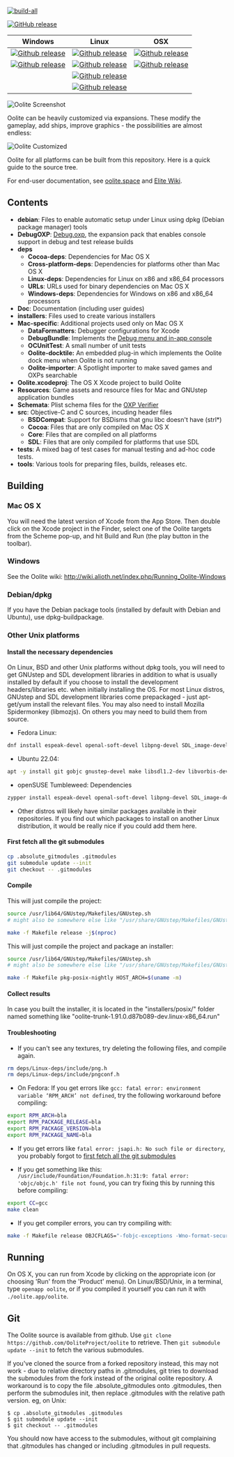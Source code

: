 [![build-all](https://github.com/OoliteProject/oolite/actions/workflows/build-all.yml/badge.svg)](https://github.com/OoliteProject/oolite/actions/workflows/build-all.yml)

[![GitHub release](https://img.shields.io/github/release/OoliteProject/Oolite.svg)](https://github.com/OoliteProject/Oolite/releases/latest)


| Windows             | Linux               | OSX            |
|---------------------|---------------------|----------------|
| [![Github release](https://img.shields.io/github/downloads/OoliteProject/Oolite/latest/Oolite-1.90_x64.exe.svg)](https://github.com/OoliteProject/oolite/releases/latest) | [![Github release](https://img.shields.io/github/downloads/OoliteProject/Oolite/latest/oolite-1.90.linux-x86_64.tgz.svg)](https://github.com/OoliteProject/oolite/releases/latest) | [![Github release](https://img.shields.io/github/downloads/OoliteProject/Oolite/latest/oolite-1.90.zip.svg)](https://github.com/OoliteProject/oolite/releases/latest) |
[![Github release](https://img.shields.io/github/downloads/OoliteProject/Oolite/latest/Oolite-1.90_x86.exe.svg)](https://github.com/OoliteProject/oolite/releases/latest)| [![Github release](https://img.shields.io/github/downloads/OoliteProject/Oolite/latest/oolite-1.90.linux-x86.tgz.svg)](https://github.com/OoliteProject/oolite/releases/latest) | [![Github release](https://img.shields.io/github/downloads/OoliteProject/Oolite/latest/Oolite-1.90-Mac-TestRelease.zip.svg)](https://github.com/OoliteProject/oolite/releases/latest) |
| | [![Github release](https://img.shields.io/github/downloads/OoliteProject/Oolite/latest/oolite-1.90-test.linux-x86_64.tgz.svg)](https://github.com/OoliteProject/oolite/releases/latest) | |
| | [![Github release](https://img.shields.io/github/downloads/OoliteProject/Oolite/latest/oolite-1.90-test.linux-x86.tgz.svg)](https://github.com/OoliteProject/oolite/releases/latest) | |


![Oolite Screenshot](https://addons.oolite.space/i/gallery/oxp/large/another_commander-210210_LeavingCoriolisAgain.png)

Oolite can be heavily customized via expansions. These modify the gameplay, add ships, improve graphics - the possibilities are almost endless:

![Oolite Customized](https://addons.oolite.space/i/gallery/oxp/large/another_commander_ViperNew02.png)

Oolite for all platforms can be built from this repository. Here is a quick
guide to the source tree.

For end-user documentation, see [oolite.space](http://www.oolite.space/) and
[Elite Wiki](http://wiki.alioth.net/index.php/Oolite_Main_Page).

## Contents
- **debian**:  Files to enable automatic setup under Linux using dpkg (Debian package manager) tools
- **DebugOXP**:  [Debug.oxp](http://wiki.alioth.net/index.php/Debug_OXP), the expansion pack that enables console support in debug and test release builds
- **deps**
   - **Cocoa-deps**:  Dependencies for Mac OS X
   - **Cross-platform-deps**:  Dependencies for platforms other than Mac OS X
   - **Linux-deps**:  Dependencies for Linux on x86 and x86_64 processors
   - **URLs**:  URLs used for binary dependencies on Mac OS X
   - **Windows-deps**:  Dependencies for Windows on x86 and x86_64 processors
- **Doc**:  Documentation (including user guides)
- **installers**:  Files used to create various installers
- **Mac-specific**:  Additional projects used only on Mac OS X
   - **DataFormatters**:  Debugger configurations for Xcode
   - **DebugBundle**:  Implements the [Debug menu and in-app console](http://wiki.alioth.net/index.php/Debug_OXP#Mac_OS_X-specific_features)
   - **OCUnitTest**:  A small number of unit tests
   - **Oolite-docktile:**  An embedded plug-in which implements the Oolite dock menu when Oolite is not running
   - **Oolite-importer**:  A Spotlight importer to make saved games and OXPs searchable
- **Oolite.xcodeproj**:  The OS X Xcode project to build Oolite
- **Resources**:  Game assets and resource files for Mac and GNUstep application bundles
- **Schemata**:  Plist schema files for the [OXP Verifier](http://wiki.alioth.net/index.php/OXP_howto#OXP_Verifier)
- **src**:  Objective-C and C sources, incuding header files
   - **BSDCompat**:  Support for BSDisms that gnu libc doesn't have (strl*)
   - **Cocoa**:  Files that are only compiled on Mac OS X
   - **Core**:  Files that are compiled on all platforms
   - **SDL**:  Files that are only compiled for platforms that use SDL
- **tests**:  A mixed bag of test cases for manual testing and ad-hoc code tests.
- **tools**:  Various tools for preparing files, builds, releases etc.

## Building
### Mac OS X
You will need the latest version of Xcode from the App Store.
Then double click on the Xcode project in the Finder, select one of the Oolite
targets from the Scheme pop-up, and hit Build and Run (the play button in the
toolbar).

### Windows
See the Oolite wiki:
http://wiki.alioth.net/index.php/Running_Oolite-Windows

### Debian/dpkg

If you have the Debian package tools (installed by default with
Debian and Ubuntu), use dpkg-buildpackage.

### Other Unix platforms

#### Install the necessary dependencies

On Linux, BSD and other Unix platforms without dpkg tools, you will need to
get GNUstep and SDL development libraries in addition to what is usually
installed by default if you choose to install the development
headers/libraries etc. when initially installing the OS. For most Linux
distros, GNUstep and SDL development libraries come prepackaged - just
apt-get/yum install the relevant files. You may also need to install Mozilla
Spidermonkey (libmozjs). On others you may need to build them from source.

- Fedora Linux:
```bash
dnf install espeak-devel openal-soft-devel libpng-devel SDL_image-devel gcc-objc nspr-devel sdl12-compat-devel SDL2-devel gnustep-base-devel gnustep-make
```
- Ubuntu 22.04:
```bash
apt -y install git gobjc gnustep-devel make libsdl1.2-dev libvorbis-dev libopenal-dev g++ libespeak-dev libnspr4-dev
```
- openSUSE Tumbleweed:
Dependencies
```bash
zypper install espeak-devel openal-soft-devel libpng-devel SDL_image-devel gcc-objc mozilla-nspr-devel sdl12_compat_devel SDL2-devel gnustep-base-devel gnustep-make
```
- Other distros will likely have similar packages available in their repositories. If you find out which packages to install on another Linux distribution, it would be really nice if you could add them here.

#### First fetch all the git submodules
```bash
cp .absolute_gitmodules .gitmodules
git submodule update --init
git checkout -- .gitmodules
```

#### Compile

This will just compile the project:

```bash
source /usr/lib64/GNUstep/Makefiles/GNUstep.sh
# might also be somewhere else like "/usr/share/GNUstep/Makefiles/GNUstep.sh"

make -f Makefile release -j$(nproc)
```

This will just compile the project and package an installer:

```bash
source /usr/lib64/GNUstep/Makefiles/GNUstep.sh
# might also be somewhere else like "/usr/share/GNUstep/Makefiles/GNUstep.sh"

make -f Makefile pkg-posix-nightly HOST_ARCH=$(uname -m)
```

#### Collect results

In case you built the installer, it is located in the "installers/posix/" folder named something like "oolite-trunk-1.91.0.d87b089-dev.linux-x86_64.run"


#### Troubleshooting

- If you can't see any textures, try deleting the following files, and compile again.
```bash
rm deps/Linux-deps/include/png.h
rm deps/Linux-deps/include/pngconf.h
```

- On Fedora: If you get errors like `gcc: fatal error: environment variable ‘RPM_ARCH’ not defined`, try the following workaround before compiling:
```bash
export RPM_ARCH=bla
export RPM_PACKAGE_RELEASE=bla
export RPM_PACKAGE_VERSION=bla
export RPM_PACKAGE_NAME=bla
```

- If you get errors like `fatal error: jsapi.h: No such file or directory`, you probably forgot to [first fetch all the git submodules](#first-fetch-all-the-git-submodules)

- If you get something like this: `/usr/include/Foundation/Foundation.h:31:9: fatal error: 'objc/objc.h' file not found`, you can try fixing this by running this before compiling:
```bash
export CC=gcc
make clean
```

- If you get compiler errors, you can try compiling with:
```bash
make -f Makefile release OBJCFLAGS="-fobjc-exceptions -Wno-format-security" -j$(nproc)
```

## Running
On OS X, you can run from Xcode by clicking on the appropriate icon
(or choosing 'Run' from the 'Product' menu).
On Linux/BSD/Unix, in a terminal, type `openapp oolite`, or if you compiled it yourself you can run it with `./oolite.app/oolite`.

## Git
The Oolite source is available from github.
Use `git clone https://github.com/OoliteProject/oolite`
to retrieve. Then `git submodule update --init`
to fetch the various submodules.

If you've cloned the source from a forked repository instead, this may
not work - due to relative directory paths in .gitmodules, git tries
to download the submodules from the fork instead of the original oolite
repository.  A workaround is to copy the file .absolute_gitmodules
onto .gitmodules, then perform the submodules init, then replace
.gitmodules with the relative path version.  eg, on Unix:

```
$ cp .absolute_gitmodules .gitmodules
$ git submodule update --init
$ git checkout -- .gitmodules
```

You should now have access to the submodules, without git complaining
that .gitmodules has changed or including .gitmodules in pull requests.
